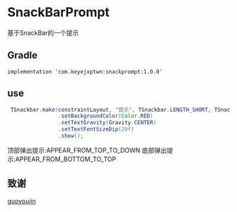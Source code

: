 # SnackBarPrompt
基于SnackBar的一个提示
## Gradle
```
implementation 'com.keyejxptwn:snackprompt:1.0.0'
```
## use
```java
 TSnackbar.make(constraintLayout, "提示", TSnackbar.LENGTH_SHORT, TSnackbar.APPEAR_FROM_TOP_TO_DOWN)
                .setBackgroundColor(Color.RED)
                .setTextGravity(Gravity.CENTER)
                .setTextFontSizeDip(20f)
                .show();
```
顶部弹出提示:APPEAR_FROM_TOP_TO_DOWN
底部弹出提示:APPEAR_FROM_BOTTOM_TO_TOP

## 致谢
[guoyoujin](https://github.com/guoyoujin)

